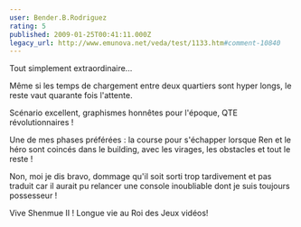 ```yaml
---
user: Bender.B.Rodriguez
rating: 5
published: 2009-01-25T00:41:11.000Z
legacy_url: http://www.emunova.net/veda/test/1133.htm#comment-10840
---
```

Tout simplement extraordinaire...

Même si les temps de chargement entre deux quartiers sont hyper longs, le reste vaut quarante fois l'attente.

Scénario excellent, graphismes honnêtes pour l'époque, QTE révolutionnaires !

Une de mes phases préférées : la course pour s'échapper lorsque Ren et le héro sont coincés dans le building, avec les virages, les obstacles et tout le reste !

Non, moi je dis bravo, dommage qu'il soit sorti trop tardivement et pas traduit car il aurait pu relancer une console inoubliable dont je suis toujours possesseur !

Vive Shenmue II ! Longue vie au Roi des Jeux vidéos!